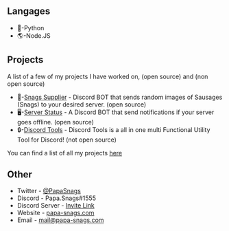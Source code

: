 ## Langages
* 🐍-Python
* 🌎-Node.JS

## Projects
A list of a few of my projects I have worked on, (open source) and (non open source)
* 🌭-[Snags Supplier](https://github.com/PapaSnags/Snags-Supplier)  - Discord BOT that sends random images of Sausages (Snags) to your desired server. (open source)
* 🖥️-[Server Status](https://github.com/PapaSnags/Server-Status) - A Discord BOT that send notifications if your server goes offline. (open source)
* 🔒-[Discord Tools](https://github.com/PapaSnags/Discord-Tools) - Discord Tools is a all in one multi Functional Utility Tool for Discord! (not open source)

You can find a list of all my projects [here](https://github.com/PapaSnags/Project-Archive/blob/master/README.md)

## Other
* Twitter - [@PapaSnags](https://twitter.com/PapaSnags)
* Discord - Papa.Snags#1555
* Discord Server - [Invite Link](https://discord.com/invite/w7B5nKB)
* Website - [papa-snags.com](https://papa-snags.com/)
* Email - mail@papa-snags.com

